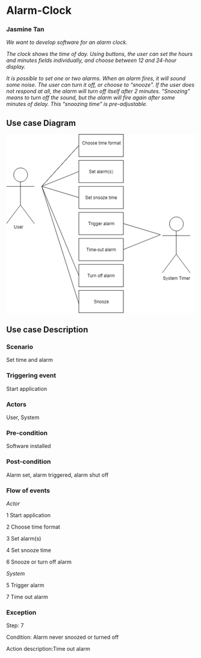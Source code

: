 # Alarm-Clock

### Jasmine Tan

*We want to develop software for an alarm clock.*

*The clock shows the time of day. Using buttons, the user can set the hours and minutes fields individually, and choose between 12 and 24-hour display.*

*It is possible to set one or two alarms. When an alarm fires, it will sound some noise. The user can turn it off, or choose to “snooze”. If the user does not respond at all, the alarm will turn off itself after 2 minutes. “Snoozing” means to turn off the sound, but the alarm will fire again after some minutes of delay. This “snoozing time” is pre-adjustable.*

## Use case Diagram
![alt text](https://github.com/jasminetan/alarm-clock/blob/master/diagram.png)

## Use case Description

### Scenario
Set time and alarm

### Triggering event
Start application

### Actors
User, System

### Pre-condition
Software installed

### Post-condition
Alarm set, alarm triggered, alarm shut off

### Flow of events
*Actor*

1 Start application

2 Choose time format

3 Set alarm(s)

4 Set snooze time

6 Snooze or turn off alarm



*System*

5 Trigger alarm

7 Time out alarm

### Exception
Step: 7   

Condition: Alarm never snoozed or turned off  

Action description:Time out alarm 
